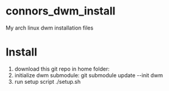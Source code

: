 # connors_dwm_install
My arch linux dwm installation files

# Install

1) download this git repo in home folder: 
2) initialize dwm submodule: git submodule update --init dwm
3) run setup script ./setup.sh

